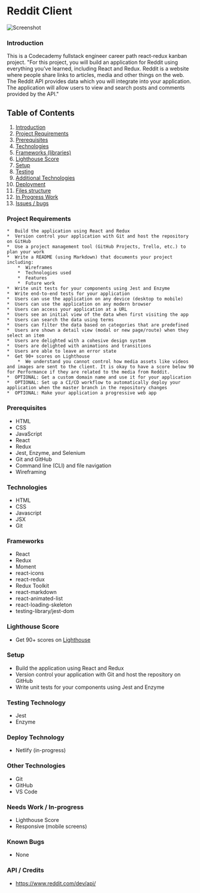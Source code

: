 # Reddit Client

![Screenshot](reddit-client-screenshot.png)


### Introduction
This is a Codecademy fullstack engineer career path react-redux kanban project.
"For this project, you will build an application for Reddit using everything you’ve learned, including React and Redux. Reddit is a website where people share links to articles, media and other things on the web. The Reddit API provides data which you will integrate into your application. The application will allow users to view and search posts and comments provided by the API."


## Table of Contents
1. [Introduction <a name="introduction"></a>](https://github.com/Jkalio52/reddit-client#introduction)
2. [Project Requirements <a name="project-requirements"></a>](https://github.com/Jkalio52/reddit-client#project-requirements)
3. [Prerequisites <a name="prerequisites"></a>](https://github.com/Jkalio52/reddit-client#prerequisites)
4. [Technologies <a name="technologies"></a>](https://github.com/Jkalio52/reddit-client#technologies)
5. [Frameworks (libraries) <a name="frameworks"></a>](https://github.com/Jkalio52/reddit-client#frameworks)
6. [Lighthouse Score <a name="lighthouse-scrore"></a>](https://github.com/Jkalio52/reddit-client#lighthouse-score)
7. [Setup <a name="setup"></a>](https://github.com/Jkalio52/reddit-client#setup)
8. [Testing <a name="testing"></a>](https://github.com/Jkalio52/reddit-client#testing)
9. [Additional Technologies <a name="additional-technologies"></a>](https://github.com/Jkalio52/reddit-client#additional-technologies)
10. [Deployment <a name="deploy-technology"></a>](https://github.com/Jkalio52/reddit-client#deployment)
11. [Files structure <a name="files-structure"></a>](https://github.com/Jkalio52/reddit-client#files-structure)
12. [In Progress Work <a name="in-progress"></a>](https://github.com/Jkalio52/reddit-client#inProgressWork)
13. [Issues / bugs <a name="bugs"></a>](https://github.com/Jkalio52/reddit-client#issues-bugs)


### Project Requirements
    *  Build the application using React and Redux
    *  Version control your application with Git and host the repository on GitHub
    *  Use a project management tool (GitHub Projects, Trello, etc.) to plan your work
    *  Write a README (using Markdown) that documents your project including:
        *  Wireframes
        *  Technologies used
        *  Features
        *  Future work
    *  Write unit tests for your components using Jest and Enzyme
    *  Write end-to-end tests for your application
    *  Users can use the application on any device (desktop to mobile)
    *  Users can use the application on any modern browser
    *  Users can access your application at a URL
    *  Users see an initial view of the data when first visiting the app
    *  Users can search the data using terms
    *  Users can filter the data based on categories that are predefined
    *  Users are shown a detail view (modal or new page/route) when they select an item
    *  Users are delighted with a cohesive design system
    *  Users are delighted with animations and transitions
    *  Users are able to leave an error state
    *  Get 90+ scores on Lighthouse
        *  We understand you cannot control how media assets like videos and images are sent to the client. It is okay to have a score below 90 for Performance if they are related to the media from Reddit.
    *  OPTIONAL: Get a custom domain name and use it for your application
    *  OPTIONAL: Set up a CI/CD workflow to automatically deploy your application when the master branch in the repository changes
    *  OPTIONAL: Make your application a progressive web app


### Prerequisites
* HTML
* CSS
* JavaScript
* React
* Redux
* Jest, Enzyme, and Selenium
* Git and GitHub
* Command line (CLI) and file navigation
* Wireframing


### Technologies
* HTML
* CSS
* Javascript
* JSX
* Git


### Frameworks
* React
* Redux
* Moment
* react-icons
* react-redux
* Redux Toolkit
* react-markdown
* react-animated-list
* react-loading-skeleton
* testing-library/jest-dom


### Lighthouse Score
* Get 90+ scores on [Lighthouse](https://web.dev/measure/)


### Setup
* Build the application using React and Redux
* Version control your application with Git and host the repository on GitHub
* Write unit tests for your components using Jest and Enzyme


### Testing Technology
* Jest
* Enzyme


### Deploy Technology
* Netlify (in-progress)


### Other Technologies
* Git
* GitHub
* VS Code


### Needs Work / In-progress
* Lighthouse Score
* Responsive (mobile screens)


### Known Bugs
* None


### API / Credits
* https://www.reddit.com/dev/api/

